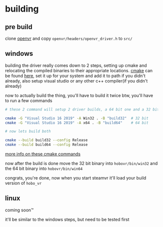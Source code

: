 # building
## pre build
clone [openvr](https://github.com/ValveSoftware/openvr) and copy `openvr/headers/openvr_driver.h` to `src/`

## windows
building the driver really comes down to 2 steps, setting up cmake and relocating the compiled binaries to their appropriate locations. [cmake](https://cmake.org/) can be found [here](https://cmake.org/download/), set it up for your system and add it to path if you didn't already, also setup visual studio or any other c++ compiler(if you didn't already)

now to actually build the thing, you'll have to build it twice btw, you'll have to run a few commands
```bash
# these 2 command will setup 2 driver builds, a 64 bit one and a 32 bit one, yes for steamvr you need both

cmake -G "Visual Studio 16 2019" -A Win32 . -B "build32"  # 32 bit
cmake -G "Visual Studio 16 2019" -A x64 . -B "build64"    # 64 bit

# now lets build both

cmake --build build32 --config Release
cmake --build build64 --config Release
```
[more info on these cmake commands](https://stackoverflow.com/a/28370892/10190971)

now after the build is done move the 32 bit binary into `hobovr/bin/win32` and the 64 bit binary into `hobovr/bin/win64`

congrats, you're done, now when you start steamvr it'll load your build version of `hobo_vr`

## linux
coming soon:tm:

it'll be similar to the windows steps, but need to be tested first